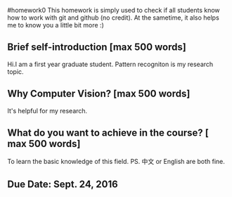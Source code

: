 #homework0
This homework is simply used to check if all students know how to work with git and github (no credit).
At the sametime, it also helps me to know you a little bit more :)

## Brief self-introduction [max 500 words]
Hi.I am a first year graduate student. Pattern recogniton is my research topic.
## Why Computer Vision? [max 500 words]
It's helpful for my research.
## What do you want to achieve in the course? [ max 500 words]
To learn the basic knowledge of this field.
PS. 中文 or English are both fine.

## Due Date: Sept. 24, 2016

